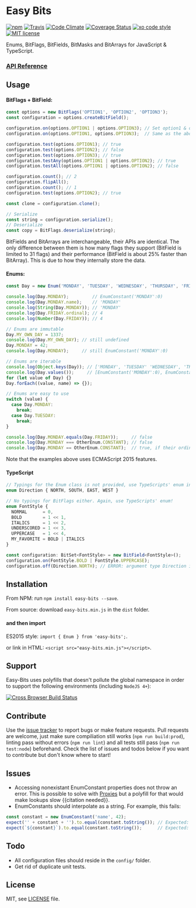 # Easy Bits

[![npm](https://img.shields.io/npm/v/easy-bits.svg)](https://www.npmjs.com/package/easy-bits)
[![Travis](https://img.shields.io/travis/aesy/Easy-Bits.svg)](https://travis-ci.org/aesy/Easy-Bits)
[![Code Climate](https://img.shields.io/codeclimate/github/aesy/Easy-Bits.svg)](https://codeclimate.com/github/aesy/Easy-Bits)
[![Coverage Status](https://coveralls.io/repos/github/aesy/Easy-Bits/badge.svg?branch=master)](https://coveralls.io/github/aesy/Easy-Bits?branch=master)
[![xo code style](https://img.shields.io/badge/code%20style-%20XO-67d5c5.svg)](https://github.com/sindresorhus/xo)
[![MIT license](https://img.shields.io/github/license/aesy/Easy-Bits.svg)](https://github.com/aesy/Easy-Bits/blob/master/LICENSE)

Enums, BitFlags, BitFields, BitMasks and BitArrays for JavaScript & TypeScript.

### [API Reference](https://aesy.github.io/Easy-Bits/)

## Usage
#### BitFlags + BitField:
```js
const options = new BitFlags('OPTION1', 'OPTION2', 'OPTION3');
const configuration = options.createBitField();

configuration.on(options.OPTION1 | options.OPTION3); // Set option1 & option3 bits to true
configuration.on(options.OPTION1, options.OPTION3);  // Same as the above

configuration.test(options.OPTION1); // true
configuration.test(options.OPTION2); // false
configuration.test(options.OPTION3); // true
configuration.testAny(options.OPTION1 | options.OPTION2); // true
configuration.testAll(options.OPTION1 | options.OPTION2); // false

configuration.count(); // 2
configuration.flipAll();
configuration.count(); // 1
configuration.test(options.OPTION2); // true

const clone = configuration.clone();

// Serialize
const string = configuration.serialize();
// Deserialize
const copy = BitFlags.deserialize(string);
```
BitFields and BitArrays are interchangeable, their APIs are identical. 
The only difference between them is how many flags they support (BitField is limited to 31 flags) and their performance 
(BitField is about 25% faster than BitArray). This is due to how they internally store the data.

#### Enums:
```js
const Day = new Enum('MONDAY', 'TUESDAY', 'WEDNESDAY', 'THURSDAY', 'FRIDAY', 'SATURDAY', 'SUNDAY');

console.log(Day.MONDAY);         // EnumConstant('MONDAY':0)
console.log(Day.MONDAY.name);    // 'MONDAY'
console.log(String(Day.MONDAY)); // 'MONDAY'
console.log(Day.FRIDAY.ordinal); // 4
console.log(Number(Day.FRIDAY)); // 4

// Enums are immutable
Day.MY_OWN_DAY = 1337;
console.log(Day.MY_OWN_DAY); // still undefined
Day.MONDAY = 42;
console.log(Day.MONDAY);     // still EnumConstant('MONDAY':0)

// Enums are iterable
console.log(Object.keys(Day)); // ['MONDAY', 'TUESDAY' 'WEDNESDAY', 'THURSDAY', ...]
console.log(Day.values());     // [EnumConstant('MONDAY':0), EnumConstant('TUESDAY':1), ...]
for (let value of Day) {}
Day.forEach((value, name) => {});

// Enums are easy to use
switch (value) {
  case Day.MONDAY:
    break;
  case Day.TUESDAY:
    break;
}

console.log(Day.MONDAY.equals(Day.FRIDAY));     // false
console.log(Day.MONDAY === OtherEnum.CONSTANT); // false
console.log(Day.MONDAY == OtherEnum.CONSTANT);  // true, if their ordinal values are the same
```

Note that the examples above uses ECMAScript 2015 features.

#### TypeScript
```ts
// Typings for the Enum class is not provided, use TypeScripts' enum instead!
enum Direction { NORTH, SOUTH, EAST, WEST }

// No typings for BitFlags either. Again, use TypeScripts' enum!
enum FontStyle {
  NORMAL      = 0,
  BOLD        = 1 << 1,
  ITALICS     = 1 << 2,
  UNDERSCORED = 1 << 3,
  UPPERCASE   = 1 << 4,
  MY_FAVORITE = BOLD | ITALICS
}

const configuration: BitSet<FontStyle> = new BitField<FontStyle>();
configuration.on(FontStyle.BOLD | FontStyle.UPPERCASE);
configuration.off(Direction.NORTH); // ERROR: argument type Direction is not assignable to parameter type FontStyle
```

## Installation
From NPM: run `npm install easy-bits --save`.

From source: download `easy-bits.min.js` in the `dist` folder.

#### and then import
ES2015 style: `import { Enum } from 'easy-bits';`.

or link in HTML: `<script src="easy-bits.min.js"></script>`.

## Support
Easy-Bits uses polyfills that doesn't pollute the global namespace in order to support the following environments
(including `NodeJS 4+`): 

[![Cross Browser Build Status](https://saucelabs.com/browser-matrix/easy-bits.svg)](https://saucelabs.com/u/easy-bits)

## Contribute
Use the [issue tracker](https://github.com/aesy/Easy-Bits/issues) to report bugs or make feature requests. 
Pull requests are welcome, just make sure compiliation still works (`npm run build:prod`), 
linting pass without errors (`npm run lint`) and all tests still pass (`npm run test:node`) beforehand. 
Check the list of issues and todos below if you want to contribute but don't know where to start!

## Issues
* Accessing nonexistant EnumConstant properties does not throw an error. This is possible to solve with 
[Proxies](https://developer.mozilla.org/en/docs/Web/JavaScript/Reference/Global_Objects/Proxy)
but a polyfill for that would make lookups slow {{citation needed}}.
* EnumConstants should interpolate as a string. For example, this fails:
```js
const constant = new EnumConstant('name', 42);
expect('' + constant + '').to.equal(constant.toString()); // Expected: 'EnumConstant(name:42)', Actual: '42'
expect(`${constant}`).to.equal(constant.toString());      // Expected: 'EnumConstant(name:42)', Actual: '42'
```

## Todo
* All configuration files should reside in the `config/` folder.
* Get rid of duplicate unit tests.

## License
MIT, see [LICENSE](/LICENSE) file.
